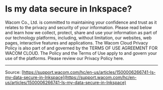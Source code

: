# Is my data secure in Inkspace?

Wacom Co., Ltd. is committed to maintaining your confidence and trust as it relates to the privacy and security of your information. Please read below and learn how we collect, protect, share and use your information as part of our technology platforms, including, without limitation, our websites, web pages, interactive features and applications. The Wacom Cloud Privacy Policy is also part of and governed by the TERMS OF USE AGREEMENT FOR WACOM CLOUD. The Policy and the Terms of Use apply to and govern your use of the platforms. Please review our Privacy Policy here.

---
Source: [https://support.wacom.com/hc/en-us/articles/1500006266741-Is-my-data-secure-in-Inkspace](https://support.wacom.com/hc/en-us/articles/1500006266741-Is-my-data-secure-in-Inkspace)
